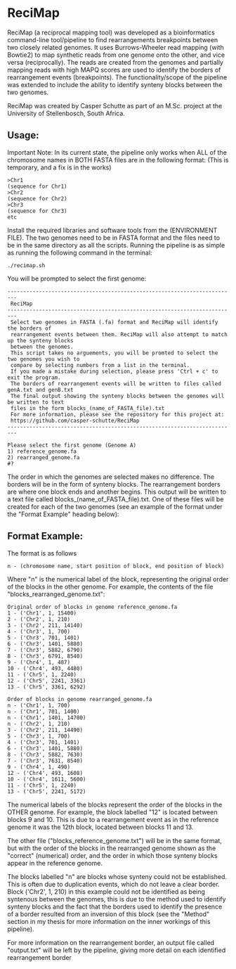 # ReciMap

ReciMap (a reciprocal mapping tool) was developed as a bioinformatics command-line tool/pipeline to find rearrangements
breakpoints between two closely related genomes. It uses Burrows-Wheeler read mapping (with Bowtie2) to map synthetic 
reads from one genome onto the other, and vice versa (reciprocally). The reads are created from the genomes and 
partially mapping reads with high MAPQ scores are used to identify the borders of rearrangement events
(breakpoints). The functionality/scope of the pipeline was extended to include the ability to identify synteny blocks 
between the two genomes.

ReciMap was created by Casper Schutte as part of an M.Sc. project at the University of Stellenbosch, South Africa. 

## Usage:
Important Note: In its current state, the pipeline only works when ALL of the chromosome names in BOTH FASTA files are 
in the following format: (This is temporary, and a fix is in the works)
```
>Chr1
(sequence for Chr1)
>Chr2
(sequence for Chr2)
>Chr3
(sequence for Chr3)
etc
```
Install the required libraries and software tools from the (ENVIRONMENT FILE). 
The two genomes need to be in FASTA format and the files need to be in the same directory as all the scripts. 
Running the pipeline is as simple as running the following command in the terminal:

```
./recimap.sh
```

You will be prompted to select the first genome:
```
------------------------------------------------------------------------- 
 ReciMap 
-------------------------------------------------------------------------
 Select two genomes in FASTA (.fa) format and ReciMap will identify the borders of 
 rearrangement events between them. ReciMap will also attempt to match up the synteny blocks 
 between the genomes. 
 This script takes no arguements, you will be promted to select the two genomes you wish to 
 compare by selecting numbers from a list in the terminal. 
 If you made a mistake during selection, please press 'Ctrl + c' to exit the program.
 The borders of rearrangement events will be written to files called genA.txt and genB.txt
 The final output showing the synteny blocks between the genomes will be written to text 
 files in the form blocks_(name_of_FASTA_file).txt 
 For more information, please see the repository for this project at: 
 https://github.com/casper-schutte/ReciMap 
-------------------------------------------------------------------------

Please select the first genome (Genome A)
1) reference_genome.fa
2) rearranged_genome.fa
#? 
```
The order in which the genomes are selected makes no difference. The borders will be in the form of 
synteny blocks. The rearrangement borders are where one block ends and another begins. 
This output will be written to a text file called blocks_(name_of_FASTA_file).txt. One of 
these files will be created for each of the two genomes (see an example of the format under 
the "Format Example" heading below):

## Format Example:
The format is as follows
```
n - (chromosome name, start position of block, end position of block)
```
Where "n" is the numerical label of the block, representing the original order of the blocks in the other genome.
For example, the contents of the file "blocks_rearranged_genome.txt":
```
Original order of blocks in genome reference_genome.fa
1 - ('Chr1', 1, 15400)
2 - ('Chr2', 1, 210)
3 - ('Chr2', 211, 14140)
4 - ('Chr3', 1, 700)
5 - ('Chr3', 701, 1401)
6 - ('Chr3', 1401, 5880)
7 - ('Chr3', 5882, 6790)
8 - ('Chr3', 6791, 8540)
9 - ('Chr4', 1, 487)
10 - ('Chr4', 493, 4480)
11 - ('Chr5', 1, 2240)
12 - ('Chr5', 2241, 3361)
13 - ('Chr5', 3361, 6292)

Order of blocks in genome rearranged_genome.fa
n - ('Chr1', 1, 700)
n - ('Chr1', 701, 1400)
n - ('Chr1', 1401, 14700)
n - ('Chr2', 1, 210)
3 - ('Chr2', 211, 14490)
5 - ('Chr3', 1, 700)
4 - ('Chr3', 701, 1401)
6 - ('Chr3', 1401, 5880)
8 - ('Chr3', 5882, 7630)
7 - ('Chr3', 7631, 8540)
9 - ('Chr4', 1, 490)
12 - ('Chr4', 493, 1608)
10 - ('Chr4', 1611, 5600)
11 - ('Chr5', 1, 2240)
13 - ('Chr5', 2241, 5172)
```
The numerical labels of the blocks represent the order of the blocks in the OTHER genome. For example,
the block labelled "12" is located between blocks 9 and 10. This is due to a rearrangement event as in the reference 
genome it was the 12th block, located between blocks 11 and 13. 

The other file ("blocks_reference_genome.txt") will be in the same format, but with the order of the blocks in the 
rearranged genome shown as the "correct" (numerical) order, and the order in which those synteny blocks appear in the 
reference genome.

The blocks labelled "n" are blocks whose synteny could not be established. This is often due to duplication events, 
which do not leave a clear border. Block ('Chr2', 1, 210) in this example could not be identified as being syntenous 
between the genomes, this is due to the method used to identify synteny blocks and the fact that the borders used to 
identify the presence of a border resulted from an inversion of this block (see the "Method" section in my thesis for more
information on the inner workings of this pipeline).

For more information on the rearrangement border, an 
output file called "output.txt" will be left by the pipeline, giving more detail on each identified rearrangement border